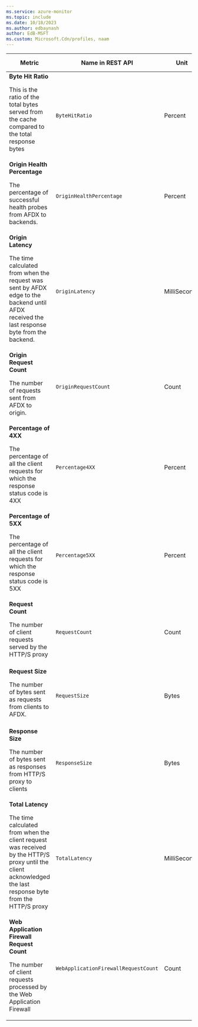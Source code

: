```yaml
---
ms.service: azure-monitor
ms.topic: include
ms.date: 10/18/2023
ms.author: edbaynash
author: EdB-MSFT
ms.custom: Microsoft.Cdn/profiles, naam
---
```

<!--
NOTE:  This content is automatically generated using API calls to Azure. 
Any edits made on these files will be overwritten in the next run of the script. 
There is no benefit in editing these files directly.  
-->
  
  
|Metric|Name in REST API|Unit|Aggregation|Dimensions|Time Grains|DS Export|
|---|---|---|---|---|---|---|
|**Byte Hit Ratio**<p><p>This is the ratio of the total bytes served from the cache compared to the total response bytes |`ByteHitRatio` |Percent |Average |`Endpoint`|PT1M, PT5M, PT15M, PT30M, PT1H, PT6H, PT12H, P1D |Yes|
|**Origin Health Percentage**<p><p>The percentage of successful health probes from AFDX to backends. |`OriginHealthPercentage` |Percent |Average |`Origin`, `OriginGroup`|PT1M, PT5M, PT15M, PT30M, PT1H, PT6H, PT12H, P1D |Yes|
|**Origin Latency**<p><p>The time calculated from when the request was sent by AFDX edge to the backend until AFDX received the last response byte from the backend. |`OriginLatency` |MilliSeconds |Average |`Origin`, `Endpoint`|PT1M, PT5M, PT15M, PT30M, PT1H, PT6H, PT12H, P1D |Yes|
|**Origin Request Count**<p><p>The number of requests sent from AFDX to origin. |`OriginRequestCount` |Count |Total |`HttpStatus`, `HttpStatusGroup`, `Origin`, `Endpoint`|PT1M, PT5M, PT15M, PT30M, PT1H, PT6H, PT12H, P1D |Yes|
|**Percentage of 4XX**<p><p>The percentage of all the client requests for which the response status code is 4XX |`Percentage4XX` |Percent |Average |`Endpoint`, `ClientRegion`, `ClientCountry`|PT1M, PT5M, PT15M, PT30M, PT1H, PT6H, PT12H, P1D |Yes|
|**Percentage of 5XX**<p><p>The percentage of all the client requests for which the response status code is 5XX |`Percentage5XX` |Percent |Average |`Endpoint`, `ClientRegion`, `ClientCountry`|PT1M, PT5M, PT15M, PT30M, PT1H, PT6H, PT12H, P1D |Yes|
|**Request Count**<p><p>The number of client requests served by the HTTP/S proxy |`RequestCount` |Count |Total |`HttpStatus`, `HttpStatusGroup`, `ClientRegion`, `ClientCountry`, `Endpoint`|PT1M, PT5M, PT15M, PT30M, PT1H, PT6H, PT12H, P1D |Yes|
|**Request Size**<p><p>The number of bytes sent as requests from clients to AFDX. |`RequestSize` |Bytes |Total |`HttpStatus`, `HttpStatusGroup`, `ClientRegion`, `ClientCountry`, `Endpoint`|PT1M, PT5M, PT15M, PT30M, PT1H, PT6H, PT12H, P1D |Yes|
|**Response Size**<p><p>The number of bytes sent as responses from HTTP/S proxy to clients |`ResponseSize` |Bytes |Total |`HttpStatus`, `HttpStatusGroup`, `ClientRegion`, `ClientCountry`, `Endpoint`|PT1M, PT5M, PT15M, PT30M, PT1H, PT6H, PT12H, P1D |Yes|
|**Total Latency**<p><p>The time calculated from when the client request was received by the HTTP/S proxy until the client acknowledged the last response byte from the HTTP/S proxy |`TotalLatency` |MilliSeconds |Average |`HttpStatus`, `HttpStatusGroup`, `ClientRegion`, `ClientCountry`, `Endpoint`|PT1M, PT5M, PT15M, PT30M, PT1H, PT6H, PT12H, P1D |Yes|
|**Web Application Firewall Request Count**<p><p>The number of client requests processed by the Web Application Firewall |`WebApplicationFirewallRequestCount` |Count |Total |`PolicyName`, `RuleName`, `Action`|PT1M, PT5M, PT15M, PT30M, PT1H, PT6H, PT12H, P1D |Yes|